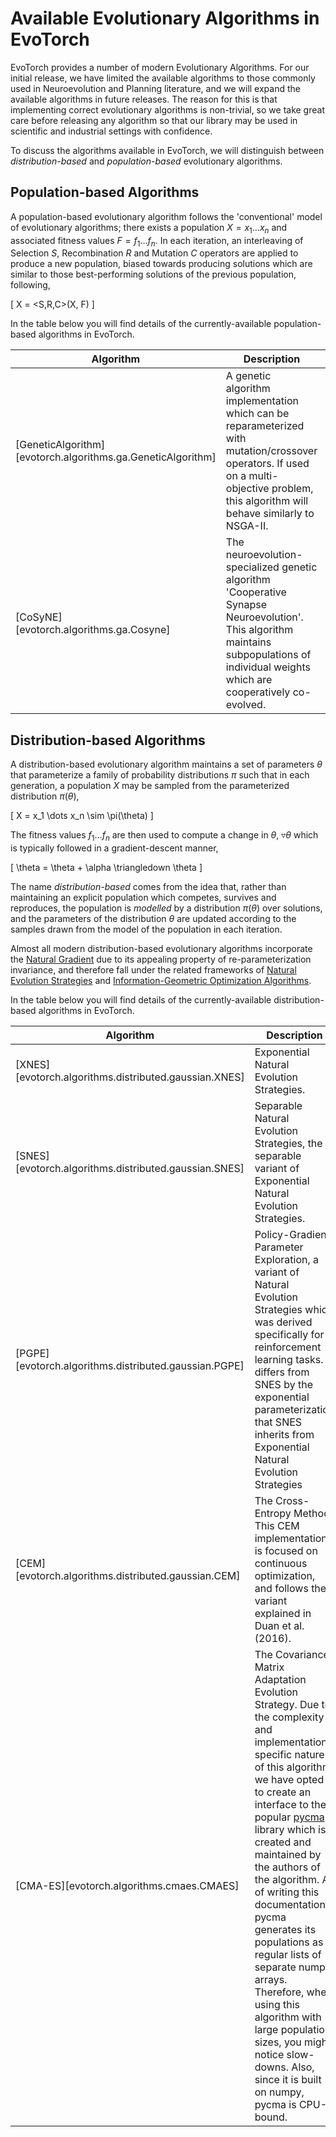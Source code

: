 # Available Evolutionary Algorithms in EvoTorch
EvoTorch provides a number of modern Evolutionary Algorithms. For our initial release, we have limited the available algorithms to those commonly used in Neuroevolution and Planning literature, and we will expand the available algorithms in future releases. The reason for this is that implementing correct evolutionary algorithms is non-trivial, so we take great care before releasing any algorithm so that our library may be used in scientific and industrial settings with confidence.

To discuss the algorithms available in EvoTorch, we will distinguish between *distribution-based* and *population-based* evolutionary algorithms.

## Population-based Algorithms
A population-based evolutionary algorithm follows the 'conventional' model of evolutionary algorithms; there exists a population $X = x_1 \dots x_n$ and associated fitness values $F = f_1 \dots f_n$. In each iteration, an interleaving of Selection $S$, Recombination $R$ and Mutation $C$ operators are applied to produce a new population, biased towards producing solutions which are similar to those best-performing solutions of the previous population, following,

\[
    X = <S,R,C>(X, F)
\]

In the table below you will find details of the currently-available population-based algorithms in EvoTorch.

Algorithm | Description | References
------------ | ------------- | ------------
[GeneticAlgorithm][evotorch.algorithms.ga.GeneticAlgorithm] | A genetic algorithm implementation which can be reparameterized with mutation/crossover operators. If used on a multi-objective problem, this algorithm will behave similarly to NSGA-II.  | [Essentials of Metaheuristics](http://cs.gmu.edu/~sean/book/metaheuristics/) [NSGA II](https://ieeexplore.ieee.org/abstract/document/996017)
[CoSyNE][evotorch.algorithms.ga.Cosyne] | The neuroevolution-specialized genetic algorithm 'Cooperative Synapse Neuroevolution'. This algorithm maintains subpopulations of individual weights which are cooperatively co-evolved. | [Accelerated Neural Evolution through Cooperatively Coevolved Synapses](https://jmlr.org/beta/papers/v9/gomez08a.html)


## Distribution-based Algorithms
A distribution-based evolutionary algorithm maintains a set of parameters $\theta$ that parameterize a family of probability distributions $\pi$ such that in each generation, a population $X$ may be sampled from the parameterized distribution $\pi(\theta)$,

\[
    X = x_1 \dots x_n \sim \pi(\theta)
\]

The fitness values $f_1 \dots f_n$ are then used to compute a change in $\theta$, $\triangledown \theta$ which is typically followed in a gradient-descent manner,

\[
    \theta = \theta + \alpha \triangledown \theta
\]

The name *distribution-based* comes from the idea that, rather than maintaining an explicit population which competes, survives and reproduces, the population is *modelled* by a distribution $\pi(\theta)$ over solutions, and  the parameters of the distribution $\theta$ are updated according to the samples drawn from the model of the population in each iteration.

Almost all modern distribution-based evolutionary algorithms incorporate the [Natural Gradient](https://ieeexplore.ieee.org/abstract/document/6790500) due to its appealing property of re-parameterization invariance, and therefore fall under the related frameworks of [Natural Evolution Strategies](https://jmlr.org/papers/v15/wierstra14a.html) and [Information-Geometric Optimization Algorithms](https://jmlr.org/papers/v18/14-467.html).

In the table below you will find details of the currently-available distribution-based algorithms in EvoTorch.

Algorithm | Description | References
------------ | ------------- | ------------
[XNES][evotorch.algorithms.distributed.gaussian.XNES] | Exponential Natural Evolution Strategies. | [Exponential Natural Evolution Strategies](https://dl.acm.org/doi/10.1145/1830483.1830557)
[SNES][evotorch.algorithms.distributed.gaussian.SNES] | Separable Natural Evolution Strategies, the separable variant of Exponential Natural Evolution Strategies. | [High dimensions and Heavy Tails for Natural Evolution Strategies](https://dl.acm.org/doi/10.1145/2001576.2001692)
[PGPE][evotorch.algorithms.distributed.gaussian.PGPE] | Policy-Gradient Parameter Exploration, a variant of Natural Evolution Strategies which was derived specifically for reinforcement learning tasks. It differs from SNES by the exponential parameterization that SNES inherits from Exponential Natural Evolution Strategies | [Parameter-exploring policy gradients](https://www.sciencedirect.com/science/article/pii/S0893608009003220)
[CEM][evotorch.algorithms.distributed.gaussian.CEM] | The Cross-Entropy Method. This CEM implementation is focused on continuous optimization, and follows the variant explained in Duan et al. (2016). | [Benchmarking Deep Reinforcement Learning for Continuous Control](https://proceedings.mlr.press/v48/duan16.html)
[CMA-ES][evotorch.algorithms.cmaes.CMAES] | The Covariance Matrix Adaptation Evolution Strategy. Due to the complexity and implementation-specific nature of this algorithm, we have opted to create an interface to the popular [pycma](https://github.com/CMA-ES/pycma) library which is created and maintained by the authors of the algorithm. As of writing this documentation, pycma generates its populations as regular lists of separate numpy arrays. Therefore, when using this algorithm with large population sizes, you might notice slow-downs. Also, since it is built on numpy, pycma is CPU-bound. | [Completely Derandomized Self-Adaptation in Evolution Strategies](https://ieeexplore.ieee.org/document/6790628)
